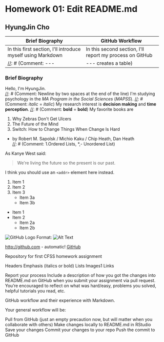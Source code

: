 # Homework 01: Edit README.md
## HyungJin Cho
  [//]: # (Comment: #~###### is a header tag <h1>~<h6>)

Brief Biography | GitHub Workflow
--- | ---
In this first section, I'll introduce myself using Markdown | In this second section, I'll report my process on GitHub
  [//]: # (Comment: --- | --- creates a table)

### Brief Biography

Hello, I'm HyungJin.  
  [//]: # (Comment: Newline by two spaces at the end of the line)
I'm studying psychology in the _MA Program in the Social Sciences_ (*MAPSS*).
  [//]: # (Comment: _italic_ = *italic*)
My research interest is __decision making__ and **time perception**.
  [//]: # (Comment: __bold__ = **bold**)
My favorite books are  
1. Why Zebras Don't Get Ulcers
2. The Future of the Mind
3. Switch: How to Change Things When Change Is Hard
  * by Robert M. Sapolsk / Michio Kaku / Chip Heath, Dan Heath  
  [//]: # (Comment: 1.Ordered Lists, *,- Unordered List)

As Kanye West said:

> We're living the future so
> the present is our past.

I think you should use an
`<addr>` element here instead.

1. Item 1
2. Item 2
3. Item 3
   * Item 3a
   * Item 3b
   
   
* Item 1
* Item 2
  * Item 2a
  * Item 2b

![GitHub Logo](/images/logo.png)
Format: ![Alt Text](url)

http://github.com - automatic!
[GitHub](http://github.com)



Repository for first CFSS homework assignment



Headers
Emphasis (italics or bold)
Lists
Images1
Links

Report your process
Include a description of how you got the changes into README.md on GitHub when you submit your assignment via pull request. You’re encouraged to reflect on what was hard/easy, problems you solved, helpful tutorials you read, etc.

GitHub workflow and their experience with Markdown.




Your general workflow will be:

Pull from GitHub (just an empty precaution now, but will matter when you collaborate with others)
Make changes locally to README.md in RStudio
Save your changes
Commit your changes to your repo
Push the commit to GitHub

